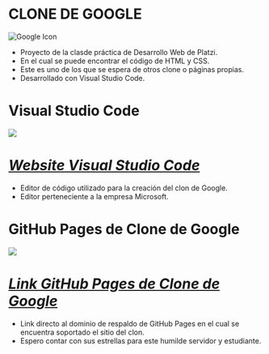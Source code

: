  # CLONE DE GOOGLE

![Google Icon](https://cdn-icons-png.flaticon.com/128/300/300221.png "Google Icon") 

- Proyecto de la clasde práctica de Desarrollo Web de Platzi.
- En el cual se puede encontrar el código de HTML y CSS.
- Este es uno de los que se espera de otros clone o páginas propias.
- Desarrollado con Visual Studio Code.


# Visual Studio Code

![](https://miro.medium.com/max/512/1*Nj1UFgSPsXolWicqDC1hwg.png)

# [*Website Visual Studio Code*](http://https://code.visualstudio.com/ "Website Visual Studio Code")

- Editor de código utilizado para la creación del clon de Google.
- Editor perteneciente a la empresa Microsoft.



# GitHub Pages de Clone de Google

![](https://icon-library.com/images/github-icon-png/github-icon-png-2.jpg)

# [*Link GitHub Pages de Clone de Google*](https://axelazul.github.io/CloneDeGoogle.github.io/ "GitHub Pages de Clon de Google")

- Link directo al dominio de respaldo de GitHub Pages en el cual se encuentra soportado el sitio del clon.
- Espero contar con sus estrellas para este humilde servidor y estudiante.